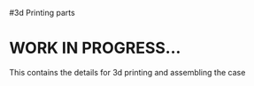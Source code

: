 #3d Printing parts
# WORK IN PROGRESS...

This contains the details for 3d printing and assembling the case

